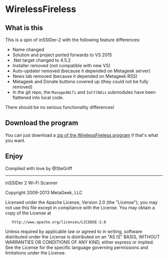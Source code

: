 # WirelessFireless

## What is this

This is a spin of inSSIDer-2 with the following feature differences:

 * Name changed
 * Solution and project ported forwards to VS 2015
 * .Net target changed to 4.5.2
 * Installer removed (not compatible with new VS)
 * Auto-updater removed (because it depended on Metageek server)
 * News tab removed (because it depended on Metageek RSS)
 * Metageek and Donate buttons covered up (they could not be fully removed)
 * In the git repo, the `ManagedWifi` and `IoCtlNdis` submodules have been flattened into local code.
 
There should be no serious functionality differences! 

## Download the program

You can just download a [zip of the WirelessFireless program][1] if that's what you want.

## Enjoy

Compiled with love by @SteGriff

----------

inSSIDer 2 Wi-Fi Scanner

  Copyright 2009-2013 MetaGeek, LLC

   Licensed under the Apache License, Version 2.0 (the "License");
   you may not use this file except in compliance with the License.
   You may obtain a copy of the License at

       http://www.apache.org/licenses/LICENSE-2.0

   Unless required by applicable law or agreed to in writing, software
   distributed under the License is distributed on an "AS IS" BASIS,
   WITHOUT WARRANTIES OR CONDITIONS OF ANY KIND, either express or implied.
   See the License for the specific language governing permissions and
   limitations under the License.

[1]: WirelessFireless.zip?raw=true